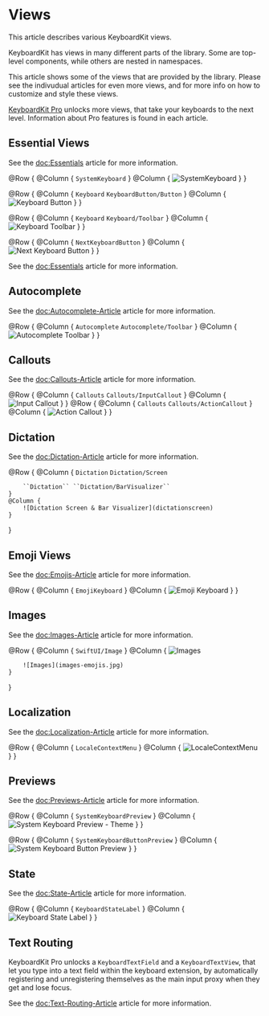 # Views

This article describes various KeyboardKit views.

KeyboardKit has views in many different parts of the library. Some are top-level components, while others are nested in namespaces.

This article shows some of the views that are provided by the library. Please see the indivudual articles for even more views, and for more info on how to customize and style these views. 

[KeyboardKit Pro][Pro] unlocks more views, that take your keyboards to the next level. Information about Pro features is found in each article.

[Pro]: https://github.com/KeyboardKit/KeyboardKitPro



## Essential Views

See the <doc:Essentials> article for more information.

@Row {
    @Column {
        ``SystemKeyboard``
    }
    @Column {
        ![SystemKeyboard](systemkeyboard-english.jpg)
    }
}

@Row {
    @Column {
        ``Keyboard`` ``KeyboardButton/Button``
    }
    @Column {
        ![Keyboard Button](systemkeyboardbuttonpreview.jpg)
    }
}

@Row {
    @Column {
        ``Keyboard`` ``Keyboard/Toolbar``
    }
    @Column {
        ![Keyboard Toolbar](autocompletetoolbar.jpg)
    }
}

@Row {
    @Column {
        ``NextKeyboardButton``
    }
    @Column {
        ![Next Keyboard Button](nextkeyboardbutton.jpg)
    }
}

See the <doc:Essentials> article for more information.


## Autocomplete

See the <doc:Autocomplete-Article> article for more information.

@Row {
    @Column {
        ``Autocomplete`` ``Autocomplete/Toolbar``
    }
    @Column {
        ![Autocomplete Toolbar](autocompletetoolbar.jpg)
    }
}


## Callouts

See the <doc:Callouts-Article> article for more information.

@Row {
    @Column {
        ``Callouts`` ``Callouts/InputCallout``
    }
    @Column {
        ![Input Callout](inputcallout)
    }
}
@Row {
    @Column {
        ``Callouts`` ``Callouts/ActionCallout``
    }
    @Column {
        ![Action Callout](actioncallout)
    }
}


## Dictation

See the <doc:Dictation-Article> article for more information.

@Row {
    @Column {
        ``Dictation`` ``Dictation/Screen``
        
        ``Dictation`` ``Dictation/BarVisualizer``
    }
    @Column {
        ![Dictation Screen & Bar Visualizer](dictationscreen)
    }
}


## Emoji Views

See the <doc:Emojis-Article> article for more information.

@Row {
    @Column {
        ``EmojiKeyboard``
    }
    @Column {
        ![Emoji Keyboard](emojikeyboard.jpg)
    }
}


## Images

See the <doc:Images-Article> article for more information.

@Row {
    @Column {
        ``SwiftUI/Image``
    }
    @Column {
        ![Images](images.jpg)
        
        ![Images](images-emojis.jpg)
    }
}


## Localization

See the <doc:Localization-Article> article for more information.

@Row {
    @Column {
        ``LocaleContextMenu``
    }
    @Column {
        ![LocaleContextMenu](localecontextmenu.jpg)
    }
}


## Previews

See the <doc:Previews-Article> article for more information.

@Row {
    @Column {
        ``SystemKeyboardPreview``
    }
    @Column {
        ![System Keyboard Preview - Theme](systemkeyboardpreview-theme.jpg)
    }
}

@Row {
    @Column {
        ``SystemKeyboardButtonPreview``
    }
    @Column {
        ![System Keyboard Button Preview](systemkeyboardbuttonpreview.jpg)
    }
}


## State

See the <doc:State-Article> article for more information.

@Row {
    @Column {
        ``KeyboardStateLabel``
    }
    @Column {
        ![Keyboard State Label](keyboardstatelabel.jpg)
    }
}


## Text Routing

KeyboardKit Pro unlocks a ``KeyboardTextField`` and a ``KeyboardTextView``, that let you type into a text field within the keyboard extension, by automatically registering and unregistering themselves as the main input proxy when they get and lose focus.

See the <doc:Text-Routing-Article> article for more information.



